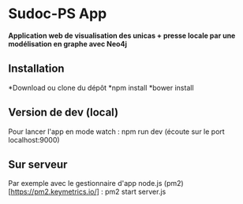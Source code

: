 # Sudoc-PS App
**Application web de visualisation des unicas + presse locale par une modélisation en graphe avec Neo4j**

## Installation

*Download ou clone du dépôt
*npm install
*bower install

## Version de dev (local)

Pour lancer l'app en mode watch : npm run dev (écoute sur le port localhost:9000)

## Sur serveur

Par exemple avec le gestionnaire d'app node.js (pm2)[https://pm2.keymetrics.io/] : pm2 start server.js
